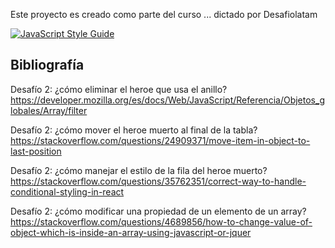 Este proyecto es creado como parte del curso ... dictado por Desafiolatam

[![JavaScript Style Guide](https://img.shields.io/badge/code_style-standard-brightgreen.svg)](https://standardjs.com)

## Bibliografía

Desafío 2: ¿cómo eliminar el heroe que usa el anillo?
https://developer.mozilla.org/es/docs/Web/JavaScript/Referencia/Objetos_globales/Array/filter

Desafío 2: ¿cómo mover el heroe muerto al final de la tabla?
https://stackoverflow.com/questions/24909371/move-item-in-object-to-last-position

Desafío 2: ¿cómo manejar el estilo de la fila del heroe muerto?
https://stackoverflow.com/questions/35762351/correct-way-to-handle-conditional-styling-in-react

Desafío 2: ¿cómo modificar una propiedad de un elemento de un array?
https://stackoverflow.com/questions/4689856/how-to-change-value-of-object-which-is-inside-an-array-using-javascript-or-jquer